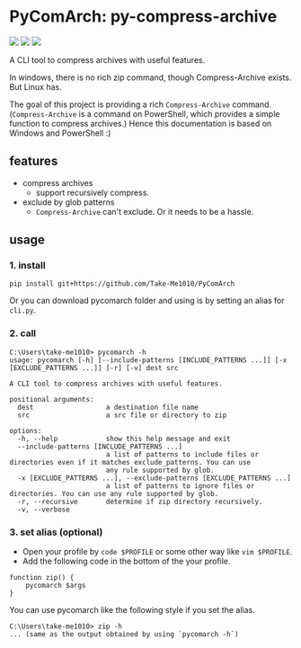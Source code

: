 # PyComArch: py-compress-archive

![](https://img.shields.io/badge/Python-3.8+-3776AB.svg?logo=python&style=plastic)
![](https://img.shields.io/badge/-Windows-0078D6.svg?logo=windows&style=flat) ![](https://img.shields.io/badge/-PowerShell-3776AB.svg?logo=PowerShell&style=plastic)

A CLI tool to compress archives with useful features.

In windows, there is no rich zip command, though Compress-Archive exists.
But Linux has.

The goal of this project is providing a rich `Compress-Archive` command.
(`Compress-Archive` is a command on PowerShell, which provides a simple function to compress archives.)
Hence this documentation is based on Windows and PowerShell :)

## features

- compress archives
  - support recursively compress.
- exclude by glob patterns
  - `Compress-Archive` can't exclude. Or it needs to be a hassle.

## usage

### 1. install

```
pip install git+https://github.com/Take-Me1010/PyComArch
```

Or you can download pycomarch folder and using is by setting an alias for `cli.py`.

### 2. call

```
C:\Users\take-me1010> pycomarch -h
usage: pycomarch [-h] [--include-patterns [INCLUDE_PATTERNS ...]] [-x [EXCLUDE_PATTERNS ...]] [-r] [-v] dest src

A CLI tool to compress archives with useful features.

positional arguments:
  dest                  a destination file name
  src                   a src file or directory to zip

options:
  -h, --help            show this help message and exit
  --include-patterns [INCLUDE_PATTERNS ...]
                        a list of patterns to include files or directories even if it matches exclude_patterns. You can use     
                        any rule supported by glob.
  -x [EXCLUDE_PATTERNS ...], --exclude-patterns [EXCLUDE_PATTERNS ...]
                        a list of patterns to ignore files or directories. You can use any rule supported by glob.
  -r, --recursive       determine if zip directory recursively.
  -v, --verbose
```

### 3. set alias (optional)

- Open your profile by `code $PROFILE` or some other way like `vim $PROFILE`.
- Add the following code in the bottom of the your profile.

```$PROFILE
function zip() {
    pycomarch $args
}
```

You can use pycomarch like the following style if you set the alias.

```
C:\Users\take-me1010> zip -h
... (same as the output obtained by using `pycomarch -h`)
```
